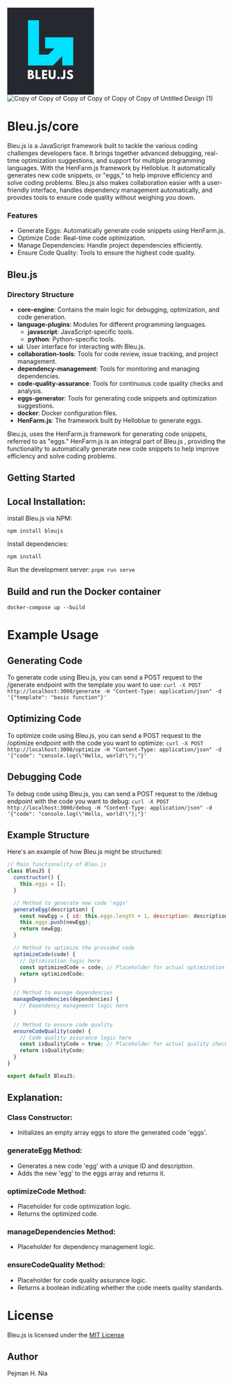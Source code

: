 <svg xmlns="http://www.w3.org/2000/svg" xmlns:xlink="http://www.w3.org/1999/xlink" width="200" zoomAndPan="magnify" viewBox="0 0 150 149.999998" height="200" preserveAspectRatio="xMidYMid meet" version="1.0"><defs><g/><clipPath id="91c71f6516"><path d="M 95 0 L 114.464844 0 L 114.464844 41 L 95 41 Z M 95 0 " clip-rule="nonzero"/></clipPath><clipPath id="3179e4a37a"><path d="M 35.714844 21 L 114.464844 21 L 114.464844 100 L 35.714844 100 Z M 35.714844 21 " clip-rule="nonzero"/></clipPath></defs><rect x="-15" width="180" fill="#ffffff" y="-15" height="179.999997" fill-opacity="1"/><rect x="-15" width="180" fill="#25292f" y="-15" height="179.999997" fill-opacity="1"/><path fill="#25292f" d="M 65.441406 6.542969 L 84.546875 6.542969 L 84.546875 40.4375 L 65.441406 40.4375 Z M 65.441406 6.542969 " fill-opacity="1" fill-rule="nonzero"/><g clip-path="url(#91c71f6516)"><path fill="#25292f" d="M 95.125 -7.984375 L 114.230469 -7.984375 L 114.230469 40.4375 L 95.125 40.4375 Z M 95.125 -7.984375 " fill-opacity="1" fill-rule="nonzero"/></g><g clip-path="url(#3179e4a37a)"><path fill="#00e0ff" d="M 81.632812 70.339844 L 65.441406 70.339844 L 65.441406 51.253906 L 114.230469 51.253906 L 114.230469 99.957031 L 95.125 99.957031 L 95.125 83.765625 L 78.957031 99.957031 L 35.757812 99.957031 L 35.757812 21.699219 L 54.863281 21.699219 L 54.863281 80.9375 L 71.074219 80.9375 Z M 81.632812 70.339844 " fill-opacity="1" fill-rule="nonzero"/></g><g fill="#ffffff" fill-opacity="1"><g transform="translate(34.566347, 123.113116)"><g><path d="M 1.125 -15.40625 L 5.90625 -15.40625 C 7.34375 -15.40625 8.488281 -15.097656 9.34375 -14.484375 C 10.207031 -13.867188 10.640625 -12.867188 10.640625 -11.484375 C 10.640625 -9.941406 10 -8.835938 8.71875 -8.171875 C 10.90625 -7.785156 12 -6.492188 12 -4.296875 C 12 -3.003906 11.550781 -1.960938 10.65625 -1.171875 C 9.757812 -0.390625 8.53125 0 6.96875 0 L 1.125 0 Z M 4.625 -9.375 L 4.90625 -9.375 C 5.695312 -9.375 6.285156 -9.507812 6.671875 -9.78125 C 7.054688 -10.050781 7.25 -10.5 7.25 -11.125 C 7.25 -12.175781 6.46875 -12.703125 4.90625 -12.703125 L 4.625 -12.703125 Z M 4.625 -2.703125 L 5.734375 -2.703125 C 7.453125 -2.703125 8.3125 -3.273438 8.3125 -4.421875 C 8.3125 -5.109375 8.09375 -5.597656 7.65625 -5.890625 C 7.226562 -6.191406 6.585938 -6.34375 5.734375 -6.34375 L 4.625 -6.34375 Z M 4.625 -2.703125 "/></g></g></g><g fill="#ffffff" fill-opacity="1"><g transform="translate(47.756879, 123.113116)"><g><path d="M 4.625 -15.40625 L 4.625 -3.078125 L 9.9375 -3.078125 L 9.9375 0 L 1.125 0 L 1.125 -15.40625 Z M 4.625 -15.40625 "/></g></g></g><g fill="#ffffff" fill-opacity="1"><g transform="translate(59.06314, 123.113116)"><g><path d="M 9.9375 -15.40625 L 9.9375 -12.328125 L 4.625 -12.328125 L 4.625 -9.265625 L 9.703125 -9.265625 L 9.703125 -6.1875 L 4.625 -6.1875 L 4.625 -3.078125 L 9.9375 -3.078125 L 9.9375 0 L 1.125 0 L 1.125 -15.40625 Z M 9.9375 -15.40625 "/></g></g></g><g fill="#ffffff" fill-opacity="1"><g transform="translate(70.649244, 123.113116)"><g><path d="M 12.953125 -15.40625 L 12.953125 -5.46875 C 12.953125 -3.570312 12.441406 -2.140625 11.421875 -1.171875 C 10.398438 -0.203125 8.90625 0.28125 6.9375 0.28125 C 4.976562 0.28125 3.488281 -0.203125 2.46875 -1.171875 C 1.445312 -2.140625 0.9375 -3.570312 0.9375 -5.46875 L 0.9375 -15.40625 L 4.4375 -15.40625 L 4.4375 -6.5 C 4.4375 -5.25 4.632812 -4.378906 5.03125 -3.890625 C 5.425781 -3.410156 6.0625 -3.171875 6.9375 -3.171875 C 7.820312 -3.171875 8.460938 -3.410156 8.859375 -3.890625 C 9.253906 -4.378906 9.453125 -5.25 9.453125 -6.5 L 9.453125 -15.40625 Z M 12.953125 -15.40625 "/></g></g></g><g fill="#ffffff" fill-opacity="1"><g transform="translate(85.294959, 123.113116)"><g><path d="M 3.25 -4 C 3.84375 -4 4.347656 -3.789062 4.765625 -3.375 C 5.179688 -2.957031 5.390625 -2.445312 5.390625 -1.84375 C 5.390625 -1.257812 5.179688 -0.757812 4.765625 -0.34375 C 4.347656 0.0703125 3.84375 0.28125 3.25 0.28125 C 2.664062 0.28125 2.164062 0.0703125 1.75 -0.34375 C 1.332031 -0.757812 1.125 -1.257812 1.125 -1.84375 C 1.125 -2.445312 1.332031 -2.957031 1.75 -3.375 C 2.164062 -3.789062 2.664062 -4 3.25 -4 Z M 3.25 -4 "/></g></g></g><g fill="#ffffff" fill-opacity="1"><g transform="translate(92.571479, 123.113116)"><g><path d="M 7.828125 -15.40625 L 7.828125 -4.34375 C 7.828125 -2.84375 7.410156 -1.695312 6.578125 -0.90625 C 5.753906 -0.113281 4.570312 0.28125 3.03125 0.28125 C 2.613281 0.28125 2.207031 0.226562 1.8125 0.125 C 1.414062 0.03125 1.078125 -0.0859375 0.796875 -0.234375 C 0.523438 -0.378906 0.28125 -0.523438 0.0625 -0.671875 C -0.15625 -0.816406 -0.3125 -0.941406 -0.40625 -1.046875 L -0.578125 -1.1875 L 0.546875 -4.125 C 1.273438 -3.425781 1.941406 -3.078125 2.546875 -3.078125 C 3.078125 -3.078125 3.503906 -3.253906 3.828125 -3.609375 C 4.148438 -3.960938 4.3125 -4.507812 4.3125 -5.25 L 4.3125 -15.40625 Z M 7.828125 -15.40625 "/></g></g></g><g fill="#ffffff" fill-opacity="1"><g transform="translate(102.086737, 123.113116)"><g><path d="M 6.796875 -15.6875 C 7.628906 -15.6875 8.441406 -15.5625 9.234375 -15.3125 C 10.035156 -15.070312 10.628906 -14.832031 11.015625 -14.59375 L 11.578125 -14.234375 L 10.15625 -11.421875 C 10.039062 -11.503906 9.882812 -11.601562 9.6875 -11.71875 C 9.488281 -11.832031 9.113281 -11.988281 8.5625 -12.1875 C 8.019531 -12.382812 7.515625 -12.484375 7.046875 -12.484375 C 6.453125 -12.484375 5.992188 -12.359375 5.671875 -12.109375 C 5.359375 -11.867188 5.203125 -11.535156 5.203125 -11.109375 C 5.203125 -10.898438 5.273438 -10.703125 5.421875 -10.515625 C 5.578125 -10.335938 5.832031 -10.144531 6.1875 -9.9375 C 6.550781 -9.738281 6.867188 -9.578125 7.140625 -9.453125 C 7.421875 -9.328125 7.847656 -9.140625 8.421875 -8.890625 C 9.421875 -8.460938 10.269531 -7.882812 10.96875 -7.15625 C 11.675781 -6.425781 12.03125 -5.601562 12.03125 -4.6875 C 12.03125 -3.800781 11.867188 -3.023438 11.546875 -2.359375 C 11.234375 -1.703125 10.796875 -1.1875 10.234375 -0.8125 C 9.679688 -0.445312 9.066406 -0.175781 8.390625 0 C 7.722656 0.1875 7 0.28125 6.21875 0.28125 C 5.539062 0.28125 4.878906 0.210938 4.234375 0.078125 C 3.585938 -0.0546875 3.046875 -0.226562 2.609375 -0.4375 C 2.171875 -0.644531 1.78125 -0.847656 1.4375 -1.046875 C 1.09375 -1.242188 0.835938 -1.410156 0.671875 -1.546875 L 0.421875 -1.75 L 2.1875 -4.703125 C 2.332031 -4.578125 2.535156 -4.414062 2.796875 -4.21875 C 3.054688 -4.03125 3.519531 -3.773438 4.1875 -3.453125 C 4.851562 -3.128906 5.441406 -2.96875 5.953125 -2.96875 C 7.429688 -2.96875 8.171875 -3.472656 8.171875 -4.484375 C 8.171875 -4.691406 8.117188 -4.882812 8.015625 -5.0625 C 7.910156 -5.25 7.722656 -5.429688 7.453125 -5.609375 C 7.191406 -5.785156 6.957031 -5.925781 6.75 -6.03125 C 6.539062 -6.144531 6.203125 -6.3125 5.734375 -6.53125 C 5.273438 -6.75 4.929688 -6.910156 4.703125 -7.015625 C 3.773438 -7.484375 3.054688 -8.0625 2.546875 -8.75 C 2.035156 -9.4375 1.78125 -10.179688 1.78125 -10.984375 C 1.78125 -12.359375 2.289062 -13.484375 3.3125 -14.359375 C 4.332031 -15.242188 5.492188 -15.6875 6.796875 -15.6875 Z M 6.796875 -15.6875 "/></g></g></g></svg>
![Copy of Copy of Copy of Copy of Copy of Copy of Untitled Design (1)](https://github.com/HelloblueAI/Bleu.js/assets/81389644/0ceacd53-5abc-4fed-9bd8-46dccbf40f52)


# Bleu.js/core

Bleu.js is a JavaScript framework built to tackle the various coding challenges developers face. It brings together advanced debugging, real-time optimization suggestions, and support for multiple programming languages. With the HenFarm.js framework by Helloblue. It automatically generates new code snippets, or "eggs," to help improve efficiency and solve coding problems. Bleu.js also makes collaboration easier with a user-friendly interface, handles dependency management automatically, and provides tools to ensure code quality without weighing you down.


### Features
* Generate Eggs: Automatically generate code snippets using HenFarm.js.
* Optimize Code: Real-time code optimization.
* Manage Dependencies: Handle project dependencies efficiently.
* Ensure Code Quality: Tools to ensure the highest code quality.

## Bleu.js

### Directory Structure

- **core-engine**: Contains the main logic for debugging, optimization, and code generation.
- **language-plugins**: Modules for different programming languages.
  - **javascript**: JavaScript-specific tools.
  - **python**: Python-specific tools.
- **ui**: User interface for interacting with Bleu.js.
- **collaboration-tools**: Tools for code review, issue tracking, and project management.
- **dependency-management**: Tools for monitoring and managing dependencies.
- **code-quality-assurance**: Tools for continuous code quality checks and analysis.
- **eggs-generator**: Tools for generating code snippets and optimization suggestions.
- **docker**: Docker configuration files.
- **HenFarm.js**: The framework built by Helloblue to generate eggs. 

Bleu.js, uses the HenFarm.js framework for generating code snippets, referred to as "eggs." HenFarm.js is an integral part of Bleu.js , providing the functionality to automatically generate new code snippets to help improve efficiency and solve coding problems.

## Getting Started
  
## Local Installation:
install Bleu.js via NPM:

`npm install bleujs`

Install dependencies:

   `npm install`

Run the development server:
`pnpm run serve `
   
## Build and run the Docker container
`docker-compose up --build`

# Example Usage
## Generating Code
To generate code using Bleu.js, you can send a POST request to the /generate endpoint with the template you want to use:
`curl -X POST http://localhost:3000/generate -H "Content-Type: application/json" -d '{"template": "basic function"}'`

## Optimizing Code
To optimize code using Bleu.js, you can send a POST request to the /optimize endpoint with the code you want to optimize:
`curl -X POST http://localhost:3000/optimize -H "Content-Type: application/json" -d '{"code": "console.log(\"Hello, world!\");"}'`

## Debugging Code
To debug code using Bleu.js, you can send a POST request to the /debug endpoint with the code you want to debug:
`curl -X POST http://localhost:3000/debug -H "Content-Type: application/json" -d '{"code": "console.log(\"Hello, world!\");"}'`


## Example Structure
Here's an example of how Bleu.js might be structured:

```javascript
// Main functionality of Bleu.js
class BleuJS {
  constructor() {
    this.eggs = [];
  }

  // Method to generate new code 'eggs'
  generateEgg(description) {
    const newEgg = { id: this.eggs.length + 1, description: description };
    this.eggs.push(newEgg);
    return newEgg;
  }

  // Method to optimize the provided code
  optimizeCode(code) {
    // Optimization logic here
    const optimizedCode = code; // Placeholder for actual optimization logic
    return optimizedCode;
  }

  // Method to manage dependencies
  manageDependencies(dependencies) {
    // Dependency management logic here
  }

  // Method to ensure code quality
  ensureCodeQuality(code) {
    // Code quality assurance logic here
    const isQualityCode = true; // Placeholder for actual quality check logic
    return isQualityCode;
  }
}

export default BleuJS;
```

## Explanation:
### Class Constructor:
* Initializes an empty array eggs to store the generated code 'eggs'.

### generateEgg Method:
* Generates a new code 'egg' with a unique ID and description.
* Adds the new 'egg' to the eggs array and returns it.

### optimizeCode Method:
* Placeholder for code optimization logic.
* Returns the optimized code.

### manageDependencies Method:
* Placeholder for dependency management logic.

### ensureCodeQuality Method:
* Placeholder for code quality assurance logic.
* Returns a boolean indicating whether the code meets quality standards.


# License
Bleu.js is licensed under the [MIT License](https://opensource.org/license/MIT) 

## Author
Pejman H. Nia
